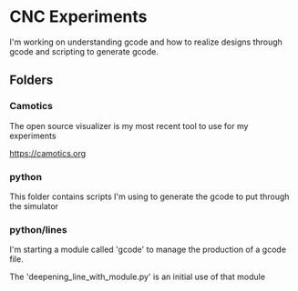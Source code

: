 # CNC Experiments

I'm working on understanding gcode and how to realize designs through gcode
and scripting to generate gcode.

## Folders
### Camotics
The open source visualizer is my most recent tool to 
use for my experiments

https://camotics.org

### python
This folder contains scripts I'm using to generate the gcode
to put through the simulator

### python/lines
I'm starting a module called 'gcode' to manage the production of a gcode file.

The 'deepening_line_with_module.py' is an initial use of that module
